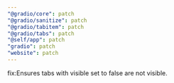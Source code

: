 ```yaml
---
"@gradio/core": patch
"@gradio/sanitize": patch
"@gradio/tabitem": patch
"@gradio/tabs": patch
"@self/app": patch
"gradio": patch
"website": patch
---
```


fix:Ensures tabs with visible set to false are not visible.
